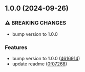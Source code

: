 ## 1.0.0 (2024-09-26)


### ⚠ BREAKING CHANGES

* bump version to 1.0.0

### Features

* bump version to 1.0.0 ([4616914](https://github.com/baumrock/site-rockfrontend/commit/4616914fdcaa0bc300f4a6a9e213b7d78a707ca9))
* update readme ([0f07268](https://github.com/baumrock/site-rockfrontend/commit/0f0726834aeb8503ad675d8f03311b3cdd47b107))

